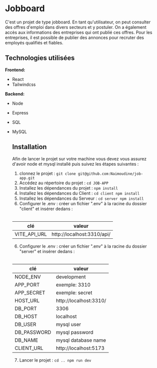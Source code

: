 # Jobboard

C'est un projet de type jobboard. 
En tant qu'utilisateur, on peut consulter des offres d'emploi dans divers secteurs et y postuler. On a également accès aux informations des entreprises qui ont publié ces offres. 
Pour les entreprises, il est possible de publier des annonces pour recruter des employés qualifiés et fiables.

## Technologies utilisées 

**Frontend:** 
- React
- Tailwindcss

**Backend:**
- Node
- Express
- SQL
- MySQL

  ## Installation

  Afin de lancer le projet sur votre machine vous devez vous assurez d'avoir node et mysql installé puis suivez les étapes suivantes :
  1. clonnez le projet : `git clone git@github.com:Naimoudine/job-app.git`
  2. Accédez au répertoire du projet : `cd JOB-APP`
  3. Installez les dépendances du projet : `npm install`
  4. Installez les dépendances du Client : `cd client npm install`
  5. Installez les dépendances du Serveur : `cd server npm install`
  6. Configurer le .env : créer un fichier ".env" à la racine du dossier "client" et insérer dedans :
  <br>
     
  | clé | valeur |
  | ------------- | ------------- |
  | VITE_API_URL  | http://localhost:3310/api/ |

   6. Configurer le .env : créer un fichier ".env" à la racine du dossier "server" et insérer dedans :
  <br>
     
  | clé | valeur |
  | ------------- | ------------- |
  | NODE_ENV  | development |
  | APP_PORT | exemple: 3310 |
  | APP_SECRET | exemple: secret |
  | HOST_URL | http://localhost:3310/ |
  | DB_PORT | 3306 |
  | DB_HOST | localhost |
  | DB_USER | mysql user |
  | DB_PASSWORD | mysql password |
  | DB_NAME| mysql database name|
  | CLIENT_URL| http://localhost:5173|

  7. Lancer le projet : `cd .. npm run dev`
 





  
